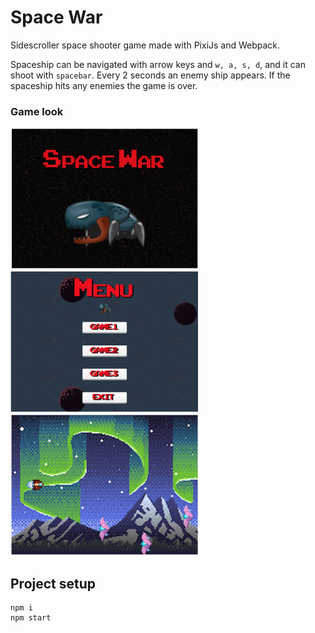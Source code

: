 # Space War

Sidescroller space shooter game made with PixiJs and Webpack.

Spaceship can be navigated with arrow keys and `w, a, s, d`, and it can shoot with `spacebar`. Every 2 seconds an enemy ship appears. If the spaceship hits any enemies the game is over.

### Game look
<img src="src/assets/screenshots/splash_screen.png" width="300" /> 
<img src="src/assets/screenshots/menu_screen.png" width="300" /> 
<img src="src/assets/screenshots/game_screeen.png" width="300" />

## Project setup

```
npm i
npm start
```
